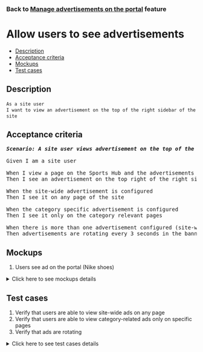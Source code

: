 ### Back to [Manage advertisements on the portal](../../) feature

# Allow users to see advertisements

- [Description](#description)
- [Acceptance criteria](#acceptance-criteria)
- [Mockups](#mockups)
- [Test cases](#test-cases)

## Description

    As a site user
    I want to view an advertisement on the top of the right sidebar of the site

## Acceptance criteria

<pre>
<b><i>Scenario: A site user views advertisement on the top of the right sidebar</i></b>

Given I am a site user

When I view a page on the Sports Hub and the advertisements are configured to be shown by the admin
Then I see an advertisement on the top right of the right sidebar

When the site-wide advertisement is configured
Then I see it on any page of the site

When the category specific advertisement is configured
Then I see it only on the category relevant pages

When there is more than one advertisement configured (site-wide or category specific)
Then advertisements are rotating every 3 seconds in the banner
</pre>

## Mockups

1. Users see ad on the portal (Nike shoes)

<details>
  <summary>Click here to see mockups details</summary>

**1. Users see ad on the portal (Nike shoes):**

![Users see ad on the portal (Nike shoes)](/products/sports_hub_portal/web_application_features/manage_ads/images/display_ads.png)

</details>

## Test cases

1. Verify that users are able to view site-wide ads on any page
2. Verify that users are able to view category-related ads only on specific pages
3. Verify that ads are rotating

<details>
  <summary>Click here to see test cases details</summary>

### **#1. Verify that users are able to view site-wide ads on any page**

|Preconditions|Steps|Expected result
--------------|-----|----------
|- There are advertisements without selected categories|1) Navigate through different pages of the site|1) Users can see advertisements on all pages|

### **#2. Verify that users are able to view category-related ads only on specific pages**

|Preconditions|Steps|Expected result
--------------|-----|----------
|- There are advertisements with some selected categories|1) Navigate to the selected category</br>2) Navigate to another category|1) Users can see advertisements</br>2) Users can’t see advertisements|

### **#3. Verify that ads are rotating**

|Preconditions|Steps|Expected result
--------------|-----|----------
|- There are more than one ad in the category or site-wide|1) Go to the category</br>2) Wait for 3 seconds</br>3) Examine the right sidebar</br>4) Wait till all ads from the category are shown|3) Ad is changed on the right sidebar</br>4) The first ad is shown again|
</details>
